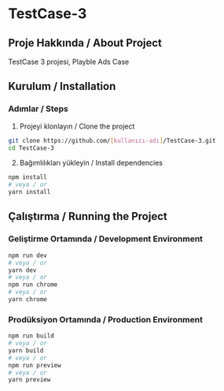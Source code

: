 # TestCase-3

## Proje Hakkında / About Project
TestCase 3 projesi, Playble Ads Case

## Kurulum / Installation

### Adımlar / Steps
1. Projeyi klonlayın / Clone the project
```bash
git clone https://github.com/[kullanıcı-adı]/TestCase-3.git
cd TestCase-3
```

2. Bağımlılıkları yükleyin / Install dependencies
```bash
npm install
# veya / or
yarn install
```
## Çalıştırma / Running the Project

### Geliştirme Ortamında / Development Environment
```bash
npm run dev
# veya / or
yarn dev
# veya / or
npm run chrome
# veya / or
yarn chrome
```

### Prodüksiyon Ortamında / Production Environment
```bash
npm run build
# veya / or
yarn build
# veya / or
npm run preview
# veya / or
yarn preview
```
